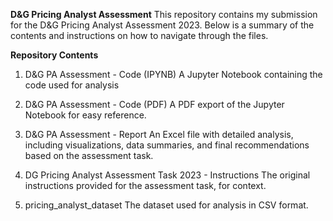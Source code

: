 **D&G Pricing Analyst Assessment**
This repository contains my submission for the D&G Pricing Analyst Assessment 2023. Below is a summary of the contents and instructions on how to navigate through the files.

**Repository Contents**
1. D&G PA Assessment - Code (IPYNB)
A Jupyter Notebook containing the code used for analysis

2. D&G PA Assessment - Code (PDF)
A PDF export of the Jupyter Notebook for easy reference.

3. D&G PA Assessment - Report
An Excel file with detailed analysis, including visualizations, data summaries, and final recommendations based on the assessment task.

4. DG Pricing Analyst Assessment Task 2023 - Instructions
The original instructions provided for the assessment task, for context.

5. pricing_analyst_dataset
The dataset used for analysis in CSV format.
